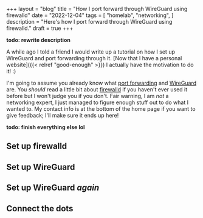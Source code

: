 +++
layout = "blog"
title = "How I port forward through WireGuard using firewalld"
date = "2022-12-04"
tags = [
  "homelab",
  "networking",
]
description = "Here's how I port forward through WireGuard using firewalld."
draft = true
+++

**todo: rewrite description**

A while ago I told a friend I would write up a tutorial on how I set up WireGuard and port forwarding through it. [Now that I have a personal website]({{< relref "good-enough" >}}) I actually have the motivation to do it! :)

I'm going to assume you already know what [port forwarding](https://en.wikipedia.org/wiki/Port_forwarding) and [WireGuard](https://www.wireguard.com) are. You _should_ read a little bit about [firewalld](https://firewalld.org) if you haven't ever used it before but I won't judge you if you don't. Fair warning, I am _not_ a networking expert, I just managed to figure enough stuff out to do what I wanted to. My contact info is at the bottom of the home page if you want to give feedback; I'll make sure it ends up here!

**todo: finish everything else lol**

## Set up firewalld

## Set up WireGuard

## Set up WireGuard _again_

## Connect the dots
